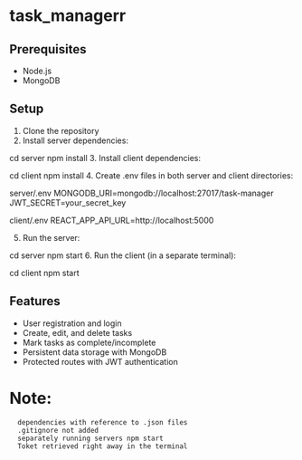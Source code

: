 # task_managerr

## Prerequisites
- Node.js
- MongoDB

## Setup

1. Clone the repository
2. Install server dependencies:

cd server
npm install
3. Install client dependencies:

cd client
npm install
4. Create .env files in both server and client directories:
    

server/.env
MONGODB_URI=mongodb://localhost:27017/task-manager
JWT_SECRET=your_secret_key

client/.env
REACT_APP_API_URL=http://localhost:5000

5. Run the server:

cd server
npm start
6. Run the client (in a separate terminal):

cd client
npm start

## Features
- User registration and login
- Create, edit, and delete tasks
- Mark tasks as complete/incomplete
- Persistent data storage with MongoDB
- Protected routes with JWT authentication

# Note:
      dependencies with reference to .json files
      .gitignore not added
      separately running servers npm start
      Toket retrieved right away in the terminal
